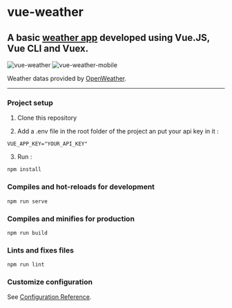 # vue-weather

## A basic [weather app](https://fabiandeneuville.github.io/vue-weather/) developed using Vue.JS, Vue CLI and Vuex.

![vue-weather](https://user-images.githubusercontent.com/94392055/182200703-48d72266-c960-4de0-b477-ed0f9a73d0af.png)
![vue-weather-mobile](https://user-images.githubusercontent.com/94392055/182212943-2e0ee15f-61f2-4009-84c9-a54937a8998c.png)


Weather datas provided by [OpenWeather](https://openweathermap.org/current).

***

### Project setup

1. Clone this repository

2.  Add a .env file in the root folder of the project an put your api key in it :

```
VUE_APP_KEY="YOUR_API_KEY"
```

3.  Run :
```
npm install
```

### Compiles and hot-reloads for development
```
npm run serve
```

### Compiles and minifies for production
```
npm run build
```

### Lints and fixes files
```
npm run lint
```

### Customize configuration
See [Configuration Reference](https://cli.vuejs.org/config/).
